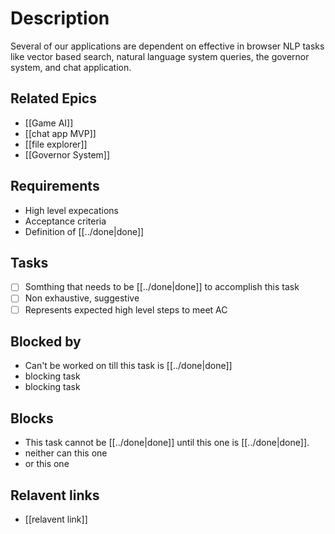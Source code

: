 # Description

Several of our applications are dependent on effective in browser NLP tasks like vector based search, natural language system queries, the governor system, and chat application.

## Related Epics

- [[Game AI]]
- [[chat app MVP]]
- [[file explorer]]
- [[Governor System]]
## Requirements

- High level expecations
- Acceptance criteria
- Definition of [[../done|done]]

## Tasks 

- [ ] Somthing that needs to be [[../done|done]] to accomplish this task
- [ ] Non exhaustive, suggestive
- [ ] Represents expected high level steps to meet AC
## Blocked by 

- Can't be worked on till this task is [[../done|done]]
- blocking task
- blocking task

## Blocks

- This task cannot be [[../done|done]] until this one is [[../done|done]].
- neither can this one
- or this one

## Relavent links

- [[relavent link]]